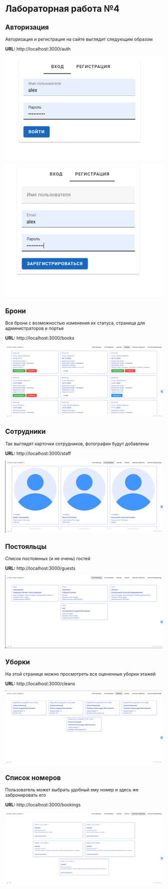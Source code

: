 # Лабораторная работа №4

## Авторизация
Авторизация и регистрация на сайте выглядит следующим образом

**URL:** http://localhost:3000/auth

![Логин](../assets/lab_4/login.png "Login")

![Регистрация](../assets/lab_4/reg.png "Login")

## Брони
Все брони с возможностью изменения их статуса, страница для администраторов и портье

**URL:** http://localhost:3000/books

![Брони](../assets/lab_4/booklist.png "Books")


## Сотрудники
Так выглядят карточки сотрудников, фотографии будут добавлены

**URL:** http://localhost:3000/staff

![Работники](../assets/lab_4/staff.png "Staff")

## Постояльцы
Список постоянных (и не очень) гостей

**URL:** http://localhost:3000/guests

![Постояльцы](../assets/lab_4/guests.png "Guests")

## Уборки
На этой странице можно просмотреть все оцененные уборки этажей

**URL:** http://localhost:3000/cleans

![Уборки](../assets/lab_4/cleans.png "Сleans")

## Список номеров
Пользователь может выбрать удобный ему номер и здесь же забронировать его

**URL:** http://localhost:3000/bookings

![Бронирование](../assets/lab_4/books.png "Bookings")